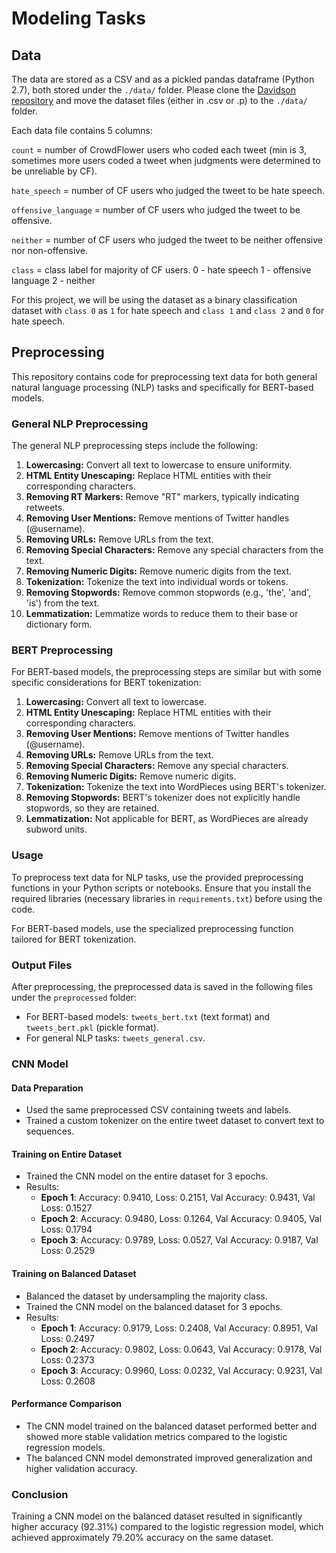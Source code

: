 # Modeling Tasks

## Data

The data are stored as a CSV and as a pickled pandas dataframe (Python 2.7), both stored under the `./data/` folder. Please clone the [Davidson repository](https://github.com/t-davidson/hate-speech-and-offensive-language) and move the dataset files (either in .csv or .p) to the `./data/` folder.

Each data file contains 5 columns:

`count` = number of CrowdFlower users who coded each tweet (min is 3, sometimes more users coded a tweet when judgments were determined to be unreliable by CF).

`hate_speech` = number of CF users who judged the tweet to be hate speech.

`offensive_language` = number of CF users who judged the tweet to be offensive.

`neither` = number of CF users who judged the tweet to be neither offensive nor non-offensive.

`class` = class label for majority of CF users.
0 - hate speech
1 - offensive language
2 - neither

For this project, we will be using the dataset as a binary classification dataset with `class 0` as `1` for hate speech and `class 1` and `class 2` and `0` for hate speech.

## Preprocessing

This repository contains code for preprocessing text data for both general natural language processing (NLP) tasks and specifically for BERT-based models.

### General NLP Preprocessing

The general NLP preprocessing steps include the following:

1. **Lowercasing:** Convert all text to lowercase to ensure uniformity.
2. **HTML Entity Unescaping:** Replace HTML entities with their corresponding characters.
3. **Removing RT Markers:** Remove "RT" markers, typically indicating retweets.
4. **Removing User Mentions:** Remove mentions of Twitter handles (@username).
5. **Removing URLs:** Remove URLs from the text.
6. **Removing Special Characters:** Remove any special characters from the text.
7. **Removing Numeric Digits:** Remove numeric digits from the text.
8. **Tokenization:** Tokenize the text into individual words or tokens.
9. **Removing Stopwords:** Remove common stopwords (e.g., 'the', 'and', 'is') from the text.
10. **Lemmatization:** Lemmatize words to reduce them to their base or dictionary form.

### BERT Preprocessing

For BERT-based models, the preprocessing steps are similar but with some specific considerations for BERT tokenization:

1. **Lowercasing:** Convert all text to lowercase.
2. **HTML Entity Unescaping:** Replace HTML entities with their corresponding characters.
3. **Removing User Mentions:** Remove mentions of Twitter handles (@username).
4. **Removing URLs:** Remove URLs from the text.
5. **Removing Special Characters:** Remove any special characters.
6. **Removing Numeric Digits:** Remove numeric digits.
7. **Tokenization:** Tokenize the text into WordPieces using BERT's tokenizer.
8. **Removing Stopwords:** BERT's tokenizer does not explicitly handle stopwords, so they are retained.
9. **Lemmatization:** Not applicable for BERT, as WordPieces are already subword units.

### Usage

To preprocess text data for NLP tasks, use the provided preprocessing functions in your Python scripts or notebooks. Ensure that you install the required libraries (necessary libraries in `requirements.txt`) before using the code.

For BERT-based models, use the specialized preprocessing function tailored for BERT tokenization.

### Output Files

After preprocessing, the preprocessed data is saved in the following files under the `preprocessed` folder:

- For BERT-based models: `tweets_bert.txt` (text format) and `tweets_bert.pkl` (pickle format).
- For general NLP tasks: `tweets_general.csv`.

### CNN Model

#### Data Preparation

- Used the same preprocessed CSV containing tweets and labels.
- Trained a custom tokenizer on the entire tweet dataset to convert text to sequences.

#### Training on Entire Dataset

- Trained the CNN model on the entire dataset for 3 epochs.
- Results:
  - **Epoch 1**: Accuracy: 0.9410, Loss: 0.2151, Val Accuracy: 0.9431, Val Loss: 0.1527
  - **Epoch 2**: Accuracy: 0.9480, Loss: 0.1264, Val Accuracy: 0.9405, Val Loss: 0.1794
  - **Epoch 3**: Accuracy: 0.9789, Loss: 0.0527, Val Accuracy: 0.9187, Val Loss: 0.2529

#### Training on Balanced Dataset

- Balanced the dataset by undersampling the majority class.
- Trained the CNN model on the balanced dataset for 3 epochs.
- Results:
  - **Epoch 1**: Accuracy: 0.9179, Loss: 0.2408, Val Accuracy: 0.8951, Val Loss: 0.2497
  - **Epoch 2**: Accuracy: 0.9802, Loss: 0.0643, Val Accuracy: 0.9178, Val Loss: 0.2373
  - **Epoch 3**: Accuracy: 0.9960, Loss: 0.0232, Val Accuracy: 0.9231, Val Loss: 0.2608

#### Performance Comparison

- The CNN model trained on the balanced dataset performed better and showed more stable validation metrics compared to the logistic regression models.
- The balanced CNN model demonstrated improved generalization and higher validation accuracy.

### Conclusion

Training a CNN model on the balanced dataset resulted in significantly higher accuracy (92.31%) compared to the logistic regression model, which achieved approximately 79.20% accuracy on the same dataset.
